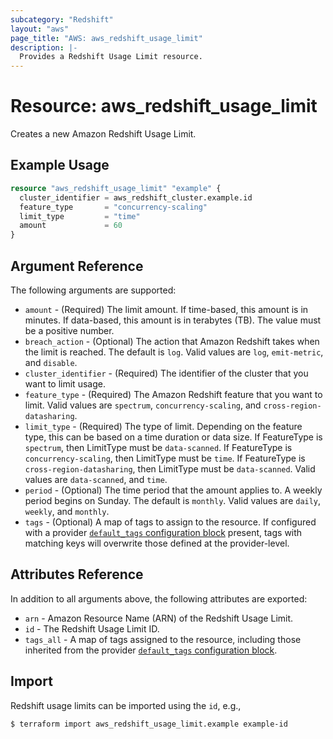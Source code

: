 ```yaml
---
subcategory: "Redshift"
layout: "aws"
page_title: "AWS: aws_redshift_usage_limit"
description: |-
  Provides a Redshift Usage Limit resource.
---
```


# Resource: aws_redshift_usage_limit

Creates a new Amazon Redshift Usage Limit.

## Example Usage

```terraform
resource "aws_redshift_usage_limit" "example" {
  cluster_identifier = aws_redshift_cluster.example.id
  feature_type       = "concurrency-scaling"
  limit_type         = "time"
  amount             = 60
}
```

## Argument Reference

The following arguments are supported:

* `amount` - (Required) The limit amount. If time-based, this amount is in minutes. If data-based, this amount is in terabytes (TB). The value must be a positive number.
* `breach_action` - (Optional) The action that Amazon Redshift takes when the limit is reached. The default is `log`. Valid values are `log`, `emit-metric`, and `disable`.
* `cluster_identifier` - (Required) The identifier of the cluster that you want to limit usage.
* `feature_type` - (Required) The Amazon Redshift feature that you want to limit. Valid values are `spectrum`, `concurrency-scaling`, and `cross-region-datasharing`.
* `limit_type` - (Required) The type of limit. Depending on the feature type, this can be based on a time duration or data size. If FeatureType is `spectrum`, then LimitType must be `data-scanned`. If FeatureType is `concurrency-scaling`, then LimitType must be `time`. If FeatureType is `cross-region-datasharing`, then LimitType must be `data-scanned`. Valid values are `data-scanned`, and `time`.
* `period` - (Optional) The time period that the amount applies to. A weekly period begins on Sunday. The default is `monthly`. Valid values are `daily`, `weekly`, and `monthly`.
* `tags` - (Optional) A map of tags to assign to the resource. If configured with a provider [`default_tags` configuration block](/docs/providers/aws/index.html#default_tags-configuration-block) present, tags with matching keys will overwrite those defined at the provider-level.

## Attributes Reference

In addition to all arguments above, the following attributes are exported:

* `arn` - Amazon Resource Name (ARN) of the Redshift Usage Limit.
* `id` - The Redshift Usage Limit ID.
* `tags_all` - A map of tags assigned to the resource, including those inherited from the provider [`default_tags` configuration block](/docs/providers/aws/index.html#default_tags-configuration-block).

## Import

Redshift usage limits can be imported using the `id`, e.g.,

```
$ terraform import aws_redshift_usage_limit.example example-id
```
